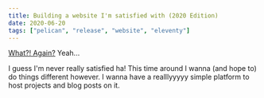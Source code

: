 ```yaml
---
title: Building a website I'm satisfied with (2020 Edition)
date: 2020-06-20
tags: ["pelican", "release", "website", "eleventy"]
---
```


[What?! Again?](../new-website-2016) Yeah...

I guess I'm never really satisfied ha! This time around I wanna (and hope to) do things different however. I wanna have a realllyyyyy simple platform to host projects and blog posts on it.
